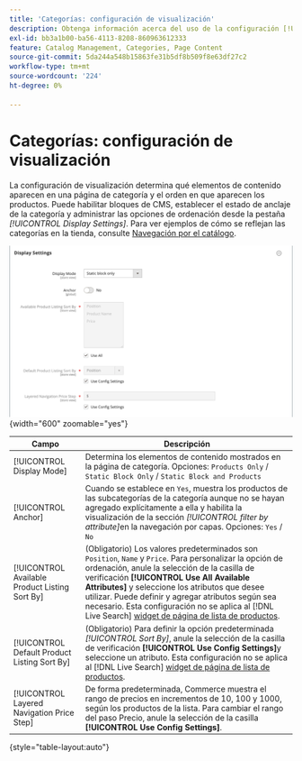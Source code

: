 ```yaml
---
title: 'Categorías: configuración de visualización'
description: Obtenga información acerca del uso de la configuración [!UICONTROL Display] para definir qué elementos de contenido aparecen en una página de categoría y el orden en que aparecen los productos.
exl-id: bb3a1b00-ba56-4113-8208-860963612333
feature: Catalog Management, Categories, Page Content
source-git-commit: 5da244a548b15863fe31b5df8b509f8e63df27c2
workflow-type: tm+mt
source-wordcount: '224'
ht-degree: 0%

---
```


# Categorías: configuración de visualización

La configuración de visualización determina qué elementos de contenido aparecen en una página de categoría y el orden en que aparecen los productos. Puede habilitar bloques de CMS, establecer el estado de anclaje de la categoría y administrar las opciones de ordenación desde la pestaña _[!UICONTROL Display Settings]_. Para ver ejemplos de cómo se reflejan las categorías en la tienda, consulte [Navegación por el catálogo](navigation.md).

![Configuración de visualización para categorías](./assets/category-display-settings.png){width="600" zoomable="yes"}

| Campo | Descripción |
|--- |--- |
| [!UICONTROL Display Mode] | Determina los elementos de contenido mostrados en la página de categoría. Opciones: `Products Only` / `Static Block Only` / `Static Block and Products` |
| [!UICONTROL Anchor] | Cuando se establece en `Yes`, muestra los productos de las subcategorías de la categoría aunque no se hayan agregado explícitamente a ella y habilita la visualización de la sección _[!UICONTROL filter by attribute]_&#x200B;en la navegación por capas. Opciones: `Yes` / `No` |
| [!UICONTROL Available Product Listing Sort By] | (Obligatorio) Los valores predeterminados son `Position`, `Name` y `Price`. Para personalizar la opción de ordenación, anule la selección de la casilla de verificación **[!UICONTROL Use All Available Attributes]** y seleccione los atributos que desee utilizar. Puede definir y agregar atributos según sea necesario. Esta configuración no se aplica al [!DNL Live Search] [widget de página de lista de productos](https://experienceleague.adobe.com/en/docs/commerce/live-search/live-search-storefront/plp-styling). |
| [!UICONTROL Default Product Listing Sort By] | (Obligatorio) Para definir la opción predeterminada _[!UICONTROL Sort By]_, anule la selección de la casilla de verificación **[!UICONTROL Use Config Settings]**&#x200B;y seleccione un atributo. Esta configuración no se aplica al [!DNL Live Search] [widget de página de lista de productos](https://experienceleague.adobe.com/en/docs/commerce/live-search/live-search-storefront/plp-styling). |
| [!UICONTROL Layered Navigation Price Step] | De forma predeterminada, Commerce muestra el rango de precios en incrementos de 10, 100 y 1000, según los productos de la lista. Para cambiar el rango del paso Precio, anule la selección de la casilla **[!UICONTROL Use Config Settings]**. |

{style="table-layout:auto"}
